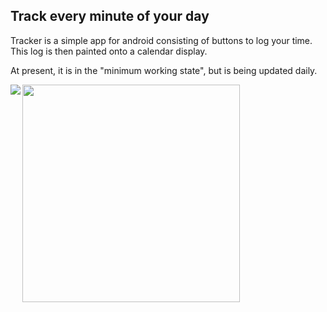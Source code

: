 ## Track every minute of your day

Tracker is a simple app for android consisting of buttons to log your time. This log is then painted onto a calendar display.

At present, it is in the "minimum working state", but is being updated daily.

<a href="url"><img src="http://image.prntscr.com/image/2a3691e352ad4cb3844b48ce98c640ac.png" align="left"></a>
<a href="url"><img src="http://image.prntscr.com/image/645edcf8c8a3430b9604716eae30e731.png" align="left" width="348" ></a>
